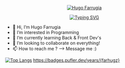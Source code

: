 <p align="center">
  <a href="https://github.com/Farhugz">
    <img src="Farhugz/hf-github.png" alt="Hugo Farrugia" /></a>
</p>

<p align="center">
<a href="https://git.io/typing-svg"><img src="https://readme-typing-svg.demolab.com?font=Fira+Code&size=30&pause=1000&color=F78729&center=true&vCenter=true&width=435&lines=Web+Developer+Full-Stack;Passionate+and+invested" alt="Typing SVG" /></a>
</p>

- 👋 Hi, I’m Hugo Farrugia
- 👀 I’m interested in Programming 
- 🌱 I’m currently learning Back & Front Dev's
- 💞️ I’m looking to collaborate on everything!
- 📫 How to reach me ? --> Message me :)

[![Top Langs](https://github-readme-stats.vercel.app/api/top-langs/?username=farhugz&layout=compact)](https://github.com/farhugz/github-readme-stats)
https://badges.pufler.dev/years/{farhugz}

